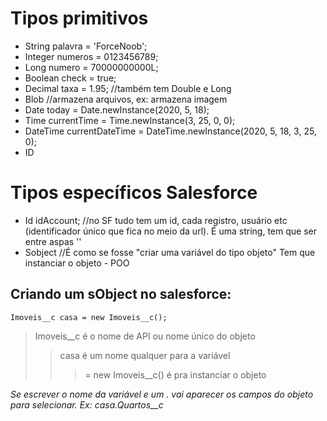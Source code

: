 # Tipos primitivos

- String palavra = 'ForceNoob';
- Integer numeros = 0123456789;
- Long numero = 70000000000L;
- Boolean check = true;
- Decimal taxa = 1.95; //também tem Double e Long
- Blob //armazena arquivos, ex: armazena imagem
- Date today = Date.newInstance(2020, 5, 18);
- Time currentTime = Time.newInstance(3, 25, 0, 0);
- DateTime currentDateTime = DateTime.newInstance(2020, 5, 18, 3, 25, 0);
- ID

# Tipos específicos Salesforce

- Id idAccount; //no SF tudo tem um id, cada registro, usuário etc (identificador único que fica no meio da url). É uma string, tem que ser entre aspas ''
- Sobject //É como se fosse "criar uma variável do tipo objeto" Tem que instanciar o objeto - POO
  
## Criando um sObject no salesforce:

```
Imoveis__c casa = new Imoveis__c(); 
```
> Imoveis__c é o nome de API ou nome único do objeto
>> casa é um nome qualquer para a variável
>>> = new Imoveis__c() é pra instanciar o objeto 

*Se escrever o nome da variável e um . vai aparecer os campos do objeto para selecionar. Ex: casa.Quartos__c*